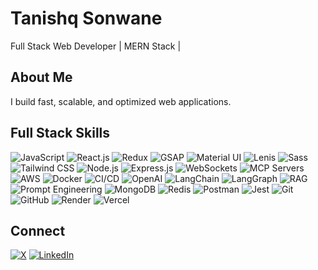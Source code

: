 # Tanishq Sonwane

Full Stack Web Developer | MERN Stack | 

## About Me
I build fast, scalable, and optimized web applications.

## Full Stack Skills

![JavaScript](https://img.shields.io/badge/JavaScript-323330?style=for-the-badge&logo=javascript&logoColor=F7DF1E)
![React.js](https://img.shields.io/badge/React-20232A?style=for-the-badge&logo=react&logoColor=61DAFB)
![Redux](https://img.shields.io/badge/Redux-764ABC?style=for-the-badge&logo=redux&logoColor=white)
![GSAP](https://img.shields.io/badge/GSAP-222222?style=for-the-badge&logo=greensock&logoColor=88CE02)
![Material UI](https://img.shields.io/badge/Material_UI-0081CB?style=for-the-badge&logo=material-ui&logoColor=white)
![Lenis](https://img.shields.io/badge/Lenis-111111?style=for-the-badge)
![Sass](https://img.shields.io/badge/Sass-CC6699?style=for-the-badge&logo=sass&logoColor=white)
![Tailwind CSS](https://img.shields.io/badge/Tailwind_CSS-06B6D4?style=for-the-badge&logo=tailwind-css&logoColor=white)
![Node.js](https://img.shields.io/badge/Node.js-333333?style=for-the-badge&logo=node.js&logoColor=3C873A)
![Express.js](https://img.shields.io/badge/Express.js-404040?style=for-the-badge&logo=express&logoColor=white)
![WebSockets](https://img.shields.io/badge/WebSockets-000000?style=for-the-badge)
![MCP Servers](https://img.shields.io/badge/MCP_Servers-1a1a1a?style=for-the-badge)
![AWS](https://img.shields.io/badge/AWS-232F3E?style=for-the-badge&logo=amazon-aws&logoColor=FF9900)
![Docker](https://img.shields.io/badge/Docker-1b365d?style=for-the-badge&logo=docker&logoColor=white)
![CI/CD](https://img.shields.io/badge/CI/CD-555555?style=for-the-badge)
![OpenAI](https://img.shields.io/badge/OpenAI-412991?style=for-the-badge&logo=openai&logoColor=white)
![LangChain](https://img.shields.io/badge/LangChain-1a1a1a?style=for-the-badge)
![LangGraph](https://img.shields.io/badge/LangGraph-111111?style=for-the-badge)
![RAG](https://img.shields.io/badge/RAG-333333?style=for-the-badge)
![Prompt Engineering](https://img.shields.io/badge/Prompt_Engineering-1c1c1c?style=for-the-badge)
![MongoDB](https://img.shields.io/badge/MongoDB-384d3e?style=for-the-badge&logo=mongodb&logoColor=white)
![Redis](https://img.shields.io/badge/Redis-DC382D?style=for-the-badge&logo=redis&logoColor=white)
![Postman](https://img.shields.io/badge/Postman-FF6C37?style=for-the-badge&logo=postman&logoColor=white)
![Jest](https://img.shields.io/badge/Jest-C21325?style=for-the-badge&logo=jest&logoColor=white)
![Git](https://img.shields.io/badge/Git-F05032?style=for-the-badge&logo=git&logoColor=white)
![GitHub](https://img.shields.io/badge/GitHub-181717?style=for-the-badge&logo=github&logoColor=white)
![Render](https://img.shields.io/badge/Render-000000?style=for-the-badge)
![Vercel](https://img.shields.io/badge/Vercel-000000?style=for-the-badge&logo=vercel&logoColor=white)


## Connect

[![X](https://img.shields.io/badge/X-1DA1F2?style=for-the-badge&logo=x&logoColor=white)](https://x.com/tanxocean)
[![LinkedIn](https://img.shields.io/badge/LinkedIn-0077B5?style=for-the-badge&logo=linkedin&logoColor=white)](https://www.linkedin.com/in/tanishq-sonwane-01bb5a382/)

